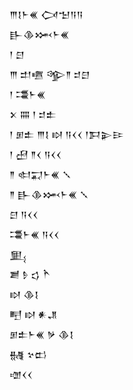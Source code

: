 <div class='block'>
<div class='line'>𒐈𒋙𒈨𒌍 𒉏𒈠𒀀𒀀</div>
<div class='line'>𒃲𒆠𒈲𒈨𒌍</div>
<div class='line'>𒁹 𒇀</div>
<div class='line'>𒐈 𒄥𒍠 𒄊𒈫 𒄑𒇀</div>
<div class='line'>𒁹 𒃮𒈨𒌍</div>
<div class='line'>𒉽 𒐍 𒁹 𒄑𒉺</div>
<div class='line'>𒁹 𒁳𒉺 𒐈𒋙 𒊭 𒀀𒌋𒌋 𒁹𒁕𒉌𒄿</div>
<div class='line'>𒁹 𒍎 𒈫𒌋 𒀀𒌋𒌋</div>
<div class='line'>𒈫 𒊕𒍑𒈨𒌍 𒑳</div>
<div class='line'>𒈫 𒃲𒆠𒈲𒈨𒌍 𒑳</div>
<div class='line'>𒇀 𒀀𒌋𒌋</div>
<div class='line'>𒃮𒈨𒌍 𒀀𒌋𒌋</div>
<div class='line'>𒅅</div>
<div class='line'>𒋢 𒊩 𒌓 𒋻</div>
<div class='line'>𒊭 𒆠𒋙</div>
<div class='line'>𒋃 𒊭 𒀭𒂗</div>
<div class='line'>𒁳𒉺𒈨𒌍 𒃻 𒆠𒋙</div>
<div class='line'>𒉆 𒆳𒆗</div>
<div class='line'>𒌝𒌋𒌋</div>
</div>